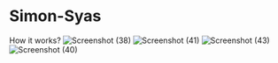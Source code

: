 # Simon-Syas
How it works?
![Screenshot (38)](https://github.com/akshatazore/Simon-Syas/assets/132452029/d9d3ed8a-2c59-4811-8cd0-7f9d384053ad)
![Screenshot (41)](https://github.com/akshatazore/Simon-Syas/assets/132452029/ad335401-f36a-4e30-99e7-5b9f62e0457e)
![Screenshot (43)](https://github.com/akshatazore/Simon-Syas/assets/132452029/2b0f990d-3924-48ee-9d1e-f370fa9c4593)
![Screenshot (40)](https://github.com/akshatazore/Simon-Syas/assets/132452029/f7707e63-bf36-4117-a680-2f45e1d40b04)
